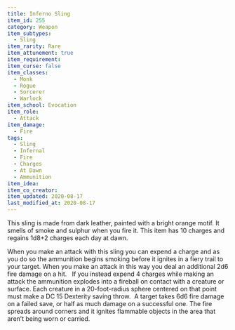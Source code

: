 ```yaml
---
title: Inferno Sling
item_id: 255
category: Weapon
item_subtypes:
  - Sling
item_rarity: Rare
item_attunement: true
item_requirement:
item_curse: false
item_classes:
  - Monk
  - Rogue
  - Sorcerer
  - Warlock
item_school: Evocation
item_role:
  - Attack
item_damage:
  - Fire
tags:
  - Sling
  - Infernal
  - Fire
  - Charges
  - At Dawn
  - Ammunition
item_idea:
item_co_creator:
item_updated: 2020-08-17
last_modified_at: 2020-08-17
---
```


This sling is made from dark leather, painted with a bright orange motif. It smells of smoke and sulphur when you fire it.
This item has 10 charges and regains 1d8+2 charges each day at dawn.

When you make an attack with this sling you can expend a charge and as you do so the ammunition begins smoking before it ignites in a fiery trail to your target. When you make an attack in this way you deal an additional 2d6 fire damage on a hit.  
If you instead expend 4 charges while making an attack the ammunition explodes into a fireball on contact with a creature or surface. Each creature in a 20-foot-radius sphere centered on that point must make a DC 15 Dexterity saving throw.  A target takes 6d6 fire damage on a failed save, or half as much damage on a successful one. The fire spreads around corners and it ignites flammable objects in the area that aren’t being worn or carried.
